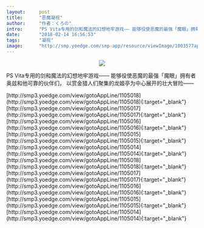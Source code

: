 ```yaml
---
layout:     post
title:      "恶魔凝视"
author:     "作者：くろの"
intro:      "PS Vita专用的剑和魔法的幻想地牢游戏—— 能够役使恶魔的最强「魔眼」拥有者奥兹和他可靠的伙伴们， 以赏金猎人们聚集的龙姬亭为中心展开的壮大冒险——"
date:       "2018-02-14 16:56:53"
tags:       "凝视"
image:      "http://smp.yoedge.com/smp-app/resource/viewImage/1003577appline.png"
---
```

<div style="text-align: center">
<p><img src="http://smp.yoedge.com/smp-app/resource/viewImage/1003577appline.png"/></p>
</div>
<p class="post-meta">
<span>PS Vita专用的剑和魔法的幻想地牢游戏—— 能够役使恶魔的最强「魔眼」拥有者奥兹和他可靠的伙伴们， 以赏金猎人们聚集的龙姬亭为中心展开的壮大冒险——</span>
</p>
[http://smp3.yoedge.com/view/gotoAppLine/1105018](http://smp3.yoedge.com/view/gotoAppLine/1105018){:target="_blank"}
[http://smp3.yoedge.com/view/gotoAppLine/1105017](http://smp3.yoedge.com/view/gotoAppLine/1105017){:target="_blank"}
[http://smp3.yoedge.com/view/gotoAppLine/1105016](http://smp3.yoedge.com/view/gotoAppLine/1105016){:target="_blank"}
[http://smp3.yoedge.com/view/gotoAppLine/1105015](http://smp3.yoedge.com/view/gotoAppLine/1105015){:target="_blank"}
[http://smp3.yoedge.com/view/gotoAppLine/1105014](http://smp3.yoedge.com/view/gotoAppLine/1105014){:target="_blank"}
[http://smp3.yoedge.com/view/gotoAppLine/1105018](http://smp3.yoedge.com/view/gotoAppLine/1105018){:target="_blank"}
[http://smp3.yoedge.com/view/gotoAppLine/1105017](http://smp3.yoedge.com/view/gotoAppLine/1105017){:target="_blank"}
[http://smp3.yoedge.com/view/gotoAppLine/1105016](http://smp3.yoedge.com/view/gotoAppLine/1105016){:target="_blank"}
[http://smp3.yoedge.com/view/gotoAppLine/1105015](http://smp3.yoedge.com/view/gotoAppLine/1105015){:target="_blank"}
[http://smp3.yoedge.com/view/gotoAppLine/1105014](http://smp3.yoedge.com/view/gotoAppLine/1105014){:target="_blank"}


